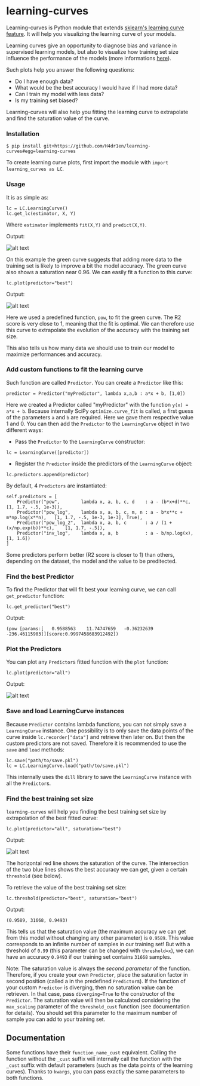 # learning-curves

Learning-curves is Python module that extends [sklearn's learning curve feature](https://scikit-learn.org/stable/modules/generated/sklearn.model_selection.learning_curve.html). It will help you visualizing the learning curve of your models.

Learning curves give an opportunity to diagnose bias and variance in supervised learning models, but also to visualize how training set size influence the performance of the models (more informations [here](https://www.dataquest.io/blog/learning-curves-machine-learning/)).

Such plots help you answer the following questions:
 - Do I have enough data?
 - What would be the best accuracy I would have if I had more data?
 - Can I train my model with less data?
 - Is my training set biased?
 
 Learning-curves will also help you fitting the learning curve to extrapolate and find the saturation value of the curve.

### Installation

```
$ pip install git+https://github.com/H4dr1en/learning-curves#egg=learning-curves
```

To create learning curve plots, first import the module with `import learning_curves as LC`.

### Usage

It is as simple as:

```
lc = LC.LearningCurve()
lc.get_lc(estimator, X, Y)
```
Where `estimator` implements `fit(X,Y)` and `predict(X,Y)`.

Output:

![alt text](https://github.com/H4dr1en/learning-curves/blob/master/images/learning_curve_no_fit.png)

On this example the green curve suggests that adding more data to the training set is likely to improve a bit the model accuracy. The green curve also shows a saturation near 0.96. We can easily fit a function to this curve:

```
lc.plot(predictor="best")
```
Output:

![alt text](https://github.com/H4dr1en/learning-curves/blob/master/images/learning_curve_simple.png)

Here we used a predefined function, `pow`, to fit the green curve. The R2 score is very close to 1, meaning that the fit is optimal. We can therefore use this curve to extrapolate the evolution of the accuracy with the training set size.

This also tells us how many data we should use to train our model to maximize performances and accuracy.

### Add custom functions to fit the learning curve
Such function are called `Predictor`. You can create a `Predictor` like this:
```
predictor = Predictor("myPredictor", lambda x,a,b : a*x + b, [1,0])
```
Here we created a Predictor called "myPredictor" with the function `y(x) = a*x + b`.
Because internally SciPy `optimize.curve_fit` is called, a first guess of the parameters `a` and `b` are required. Here we gave them respective value 1 and 0.
You can then add the `Predictor` to the `LearningCurve` object in two different ways:
- Pass the `Predictor` to the `LearningCurve` constructor:
```
lc = LearningCurve([predictor])
```
- Register the `Predictor` inside the predictors of the `LearningCurve` object:
```
lc.predictors.append(predictor)
```

By default, 4 `Predictors` are instantiated: 
```
self.predictors = [
    Predictor("pow",        lambda x, a, b, c, d    : a - (b*x+d)**c,                [1, 1.7, -.5, 1e-3]),
    Predictor("pow_log",    lambda x, a, b, c, m, n : a - b*x**c + m*np.log(x**n),   [1, 1.7, -.5, 1e-3, 1e-3], True),
    Predictor("pow_log_2",  lambda x, a, b, c       : a / (1 + (x/np.exp(b))**c),    [1, 1.7, -.5]),
    Predictor("inv_log",    lambda x, a, b          : a - b/np.log(x),               [1, 1.6])
]
```
Some predictors perform better (R2 score is closer to 1) than others, depending on the dataset, the model and the value to be preditected. 

### Find the best Predictor

To find the Predictor that will fit best your learning curve, we can call `get_predictor` function:
```
lc.get_predictor("best")
```
Output:
```
(pow [params:[   0.9588563    11.74747659   -0.36232639 -236.46115903]][score:0.9997458683912492])
```

### Plot the Predictors

You can plot any `Predictor`s fitted function with the `plot` function:
```
lc.plot(predictor="all")
```
Output:

![alt text](https://github.com/H4dr1en/learning-curves/blob/master/images/learning_curve_all.png)

### Save and load LearningCurve instances

Because `Predictor` contains lambda functions, you can not simply save a `LearningCurve` instance. One possibility is to only save the data points of the curve inside `lc.recorder["data"]` and retrieve then later on. But then the custom predictors are not saved. Therefore it is recommended to use the `save` and `load` methods:
```
lc.save("path/to/save.pkl")
lc = LC.LearningCurve.load("path/to/save.pkl")
```
This internally uses the `dill` library to save the `LearningCurve` instance with all the `Predictor`s.

### Find the best training set size

`learning-curves` will help you finding the best training set size by extrapolation of the best fitted curve:
```
lc.plot(predictor="all", saturation="best")
```
Output:

![alt text](https://github.com/H4dr1en/learning-curves/blob/master/images/learning_curve_fit_sat_all.png)

The horizontal red line shows the saturation of the curve. The intersection of the two blue lines shows the best accuracy we can get, given a certain `threshold` (see below).

To retrieve the value of the best training set size:
```
lc.threshold(predictor="best", saturation="best")
```
Output:
```
(0.9589, 31668, 0.9493)
```
This tells us that the saturation value (the maximum accuracy we can get from this model without changing any other parameter) is `0.9589`. This value corresponds to an infinite number of samples in our training set! But with a threshold of `0.99` (this parameter can be changed with `threshold=x`), we can have an accuracy `0.9493` if our training set contains `31668` samples.

Note: The saturation value is always the _second parameter_ of the function. Therefore, if you create your own `Predictor`, place the saturation factor in second position (called a in the predefined `Predictor`s). If the function of your custom `Predictor` is diverging, then no saturation value can be retrieven. In that case, pass `diverging=True` to the constructor of the `Predictor`. The saturation value will then be calculated considering the `max_scaling` parameter of the 
`threshold_cust` function (see documentation for details). You should set this parameter to the maximum number of sample you can add to your training set.

## Documentation

Some functions have their `function_name_cust` equivalent. Calling the function without the `_cust` suffix will internally call the function with the `_cust` suffix with default parameters (such as the data points of the learning curves). Thanks to `kwargs`, you can pass exactly the same parameters to both functions.
